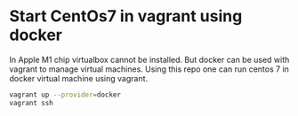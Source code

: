 # Start CentOs7 in vagrant using docker

In Apple M1 chip virtualbox cannot be installed. But docker can be used with vagrant to manage virtual machines. Using this repo one can run centos 7 in docker virtual machine using vagrant.

```sh
vagrant up --provider=docker
vagrant ssh
```